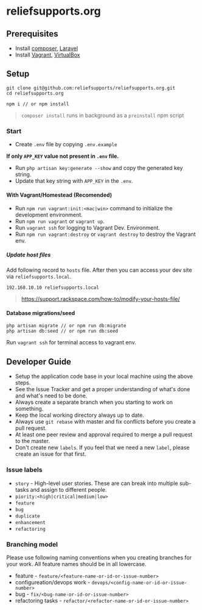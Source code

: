 # reliefsupports.org

## Prerequisites

-   Install [composer](https://getcomposer.org/), [Laravel](https://laravel.com/)
-   Install [Vagrant](https://www.vagrantup.com/), [VirtualBox](https://www.virtualbox.org/wiki/Downloads)

## Setup

```
git clone git@github.com:reliefsupports/reliefsupports.org.git
cd reliefsupports.org
```

```
npm i // or npm install
```

> `composer install` runs in background as a `preinstall` npm script

### Start

-   Create `.env` file by copying `.env.example`

**If only `APP_KEY` value not present in `.env` file.**

-   Run `php artisan key:generate --show` and copy the generated key string.
-   Update that key string with `APP_KEY` in the `.env`.

#### With Vagrant/Homestead (Recomended)

-   Run `npm run vagrant:init:<mac|win>` command to initialize the development environment.
-   Run `npm run vagrant` or `vagrant up`.
-   Run `vagrant ssh` for logging to Vagrant Dev. Environment.
-   Run `npm run vagrant:destroy` or `vagrant destroy` to destroy the Vagrant env.

##### Update host files

Add following record to `hosts` file. After then you can access your dev site via `reliefsupports.local`.

```
192.168.10.10 reliefsupports.local
```

> https://support.rackspace.com/how-to/modify-your-hosts-file/

#### Database migrations/seed

```
php artisan migrate // or npm run db:migrate
php artisan db:seed // or npm run db:seed
```

Run `vagrant ssh` for terminal access to vagrant env.

## Developer Guide

-   Setup the application code base in your local machine using the above steps.
-   See the Issue Tracker and get a proper understanding of what's done and what's need to be done.
-   Always create a separate branch when you starting to work on something.
-   Keep the local working directory always up to date.
-   Always use `git rebase` with master and fix conflicts before you create a pull request.
-   At least one peer review and approval required to merge a pull request to the master.
-   Don't create new `labels`. If you feel that we need a new `label`, please create an issue for that first.

### Issue labels

-   `story` - High-level user stories. These are can break into multiple sub-tasks and assign to different people.
-   `piority:<high|critical|medium|low>`
-   `feature`
-   `bug`
-   `duplicate`
-   `enhancement`
-   `refactoring`

### Branching model

Please use following naming conventions when you creating branches for your work. All feature names should be in all lowercase.

-   feature - `feature/<feature-name-or-id-or-issue-number>`
-   configureation/devops work - `devops/<config-name-or-id-or-issue-number>`
-   bug - `fix/<bug-name-or-id-or-issue-number>`
-   refactoring tasks - `refactor/<refactor-name-or-id-or-issue-number>`
